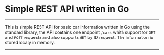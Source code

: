 # Simple REST API written in Go
---

This is simple REST API for basic car information written in Go using the standard library, the API contains one endpoint `/cars` whith support for `GET` and `POST` requests and also supports `GET` by ID request. The information is stored localy in memory.

---
